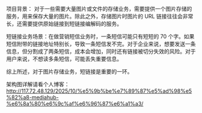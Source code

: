 项目背景：
对于一些需要大量图片或文件的存储业务，需要提供一个图片存储的服务，用来保存大量的图片。除此之外，存储图片时图片的 URL 链接往往会非常长，还需要提供原始链接到短链接编解码的服务。

短链接业务场景：在做营销短信业务时，一条短信可能只有短短的 70 个字。如果短信附带的链接地址特别长，导致一条短信发不完。对于企业来说，想要发送一条信息，但分割成了两条短信，成本会增加，同时还有链接被切分失效的风险。对于用户来说，不想读多条短信，可能丢失重要信息。

综上所述，对于图片存储业务，短链接是重要的一环。

架构图详解请看个人博客：http://117.72.48.129/2025/10/%e5%9b%be%e7%89%87%e5%ad%98%e5%82%a8-mediahub-%e6%8a%80%e6%9c%af%e6%96%87%e6%a1%a3/
